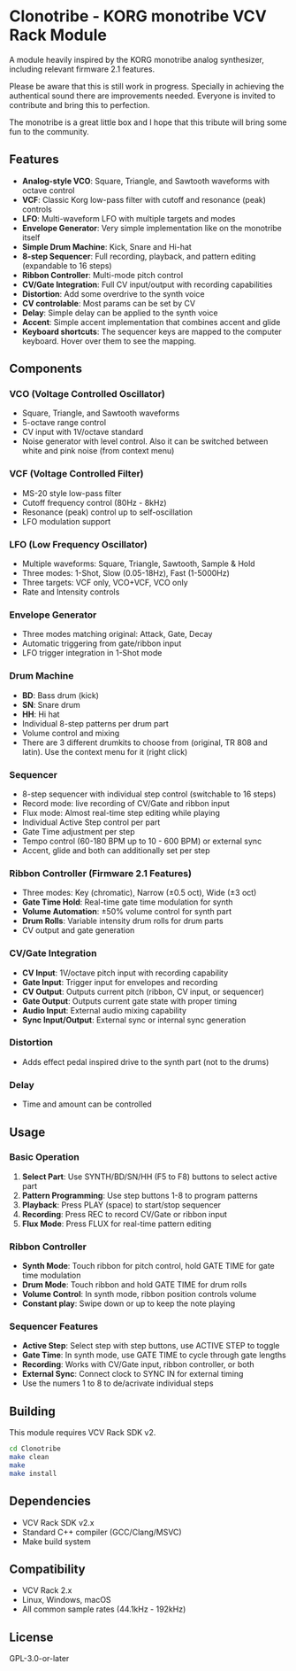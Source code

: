 # Clonotribe - KORG monotribe VCV Rack Module

A module heavily inspired by the KORG monotribe analog synthesizer, including relevant firmware 2.1 features.

Please be aware that this is still work in progress. Specially in achieving the authentical sound there are improvements needed. Everyone is invited to contribute and bring this to perfection.

The monotribe is a great little box and I hope that this tribute will bring some fun to the community.

## Features

- **Analog-style VCO**: Square, Triangle, and Sawtooth waveforms with octave control
- **VCF**: Classic Korg low-pass filter with cutoff and resonance (peak) controls
- **LFO**: Multi-waveform LFO with  multiple targets and modes
- **Envelope Generator**: Very simple implementation like on the monotribe itself
- **Simple Drum Machine**: Kick, Snare and Hi-hat
- **8-step Sequencer**: Full recording, playback, and pattern editing (expandable to 16 steps)
- **Ribbon Controller**: Multi-mode pitch control
- **CV/Gate Integration**: Full CV input/output with recording capabilities
- **Distortion**: Add some overdrive to the synth voice
- **CV controlable**: Most params can be set by CV
- **Delay**: Simple delay can be applied to the synth voice
- **Accent**: Simple accent implementation that combines accent and glide
- **Keyboard shortcuts**: The sequencer keys are mapped to the computer keyboard. Hover over them to see the mapping.


## Components

### VCO (Voltage Controlled Oscillator)
- Square, Triangle, and Sawtooth waveforms
- 5-octave range control
- CV input with 1V/octave standard
- Noise generator with level control. Also it can be switched between white and pink noise (from context menu)

### VCF (Voltage Controlled Filter) 
- MS-20 style low-pass filter
- Cutoff frequency control (80Hz - 8kHz)
- Resonance (peak) control up to self-oscillation
- LFO modulation support

### LFO (Low Frequency Oscillator)
- Multiple waveforms: Square, Triangle, Sawtooth, Sample & Hold
- Three modes: 1-Shot, Slow (0.05-18Hz), Fast (1-5000Hz)
- Three targets: VCF only, VCO+VCF, VCO only
- Rate and Intensity controls

### Envelope Generator
- Three modes matching original: Attack, Gate, Decay
- Automatic triggering from gate/ribbon input
- LFO trigger integration in 1-Shot mode

### Drum Machine
- **BD**: Bass drum (kick)
- **SN**: Snare drum
- **HH**: Hi hat
- Individual 8-step patterns per drum part
- Volume control and mixing
- There are 3 different drumkits to choose from (original, TR 808 and latin). Use the context menu for it (right click)

### Sequencer
- 8-step sequencer with individual step control (switchable to 16 steps)
- Record mode: live recording of CV/Gate and ribbon input
- Flux mode: Almost real-time step editing while playing
- Individual Active Step control per part
- Gate Time adjustment per step
- Tempo control (60-180 BPM up to 10 - 600 BPM) or external sync
- Accent, glide and both can additionally set per step

### Ribbon Controller (Firmware 2.1 Features)
- Three modes: Key (chromatic), Narrow (±0.5 oct), Wide (±3 oct)
- **Gate Time Hold**: Real-time gate time modulation for synth
- **Volume Automation**: ±50% volume control for synth part
- **Drum Rolls**: Variable intensity drum rolls for drum parts
- CV output and gate generation

### CV/Gate Integration
- **CV Input**: 1V/octave pitch input with recording capability
- **Gate Input**: Trigger input for envelopes and recording
- **CV Output**: Outputs current pitch (ribbon, CV input, or sequencer)
- **Gate Output**: Outputs current gate state with proper timing
- **Audio Input**: External audio mixing capability
- **Sync Input/Output**: External sync or internal sync generation

### Distortion
- Adds effect pedal inspired drive to the synth part (not to the drums)

### Delay
- Time and amount can be controlled

## Usage

### Basic Operation
1. **Select Part**: Use SYNTH/BD/SN/HH (F5 to F8) buttons to select active part
2. **Pattern Programming**: Use step buttons 1-8 to program patterns
3. **Playback**: Press PLAY (space) to start/stop sequencer
4. **Recording**: Press REC to record CV/Gate or ribbon input
5. **Flux Mode**: Press FLUX for real-time pattern editing

### Ribbon Controller
- **Synth Mode**: Touch ribbon for pitch control, hold GATE TIME for gate time modulation
- **Drum Mode**: Touch ribbon and hold GATE TIME for drum rolls
- **Volume Control**: In synth mode, ribbon position controls volume
- **Constant play**: Swipe down or up to keep the note playing

### Sequencer Features
- **Active Step**: Select step with step buttons, use ACTIVE STEP to toggle
- **Gate Time**: In synth mode, use GATE TIME to cycle through gate lengths
- **Recording**: Works with CV/Gate input, ribbon controller, or both
- **External Sync**: Connect clock to SYNC IN for external timing
- Use the numers 1 to 8 to de/acrivate individual steps

## Building

This module requires VCV Rack SDK v2.

```bash
cd Clonotribe
make clean
make
make install
```

## Dependencies

- VCV Rack SDK v2.x
- Standard C++ compiler (GCC/Clang/MSVC)
- Make build system

## Compatibility

- VCV Rack 2.x
- Linux, Windows, macOS
- All common sample rates (44.1kHz - 192kHz)

## License

GPL-3.0-or-later
